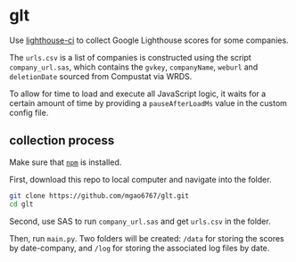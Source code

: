 # glt

Use [lighthouse-ci](https://github.com/andreasonny83/lighthouse-ci) to collect Google Lighthouse scores for some companies.

The `urls.csv` is a list of companies is constructed using the script `company_url.sas`, which contains the `gvkey`, `companyName`, `weburl` and `deletionDate` sourced from Compustat via WRDS.

To allow for time to load and execute all JavaScript logic, it waits for a certain amount of time by providing a `pauseAfterLoadMs` value in the custom config file.

## collection process

Make sure that [`npm`](https://www.npmjs.com/) is installed.

First, download this repo to local computer and navigate into the folder.

```bash
git clone https://github.com/mgao6767/glt.git
cd glt
```

Second, use SAS to run `company_url.sas` and get `urls.csv` in the folder.

Then, run `main.py`. Two folders will be created: `/data` for storing the scores by date-company, and `/log` for storing the associated log files by date.
